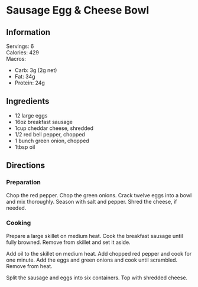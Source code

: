 # Sausage Egg & Cheese Bowl

## Information
Servings: 6  
Calories: 429  
Macros:
* Carb: 3g (2g net)
* Fat: 34g
* Protein: 24g

## Ingredients
* 12 large eggs
* 16oz breakfast sausage
* 1cup cheddar cheese, shredded
* 1/2 red bell pepper, chopped
* 1 bunch green onion, chopped
* 1tbsp oil

## Directions
### Preparation
Chop the red pepper. Chop the green onions. Crack twelve eggs into a bowl and mix thoroughly. Season with salt and pepper. Shred the cheese, if needed.

### Cooking
Prepare a large skillet on medium heat. Cook the breakfast sausage until fully browned. Remove from skillet and set it aside.

Add oil to the skillet on medium heat. Add chopped red pepper and cook for one minute. Add the eggs and green onions and cook until scrambled. Remove from heat.

Split the sausage and eggs into six containers. Top with shredded cheese.
